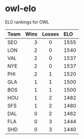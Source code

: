 # owl-elo

ELO rankings for OWL

Team|Wins|Losses|ELO
:---|---:|:----:|:--
SEO|3|0|1555
LON|2|0|1540
VAL|2|0|1537
NYE|2|0|1537
PHI|2|1|1520
GLA|1|1|1500
BOS|1|1|1500
HOU|1|2|1482
SFS|1|2|1480
DAL|0|2|1462
FLA|0|3|1444
SHD|0|3|1440
